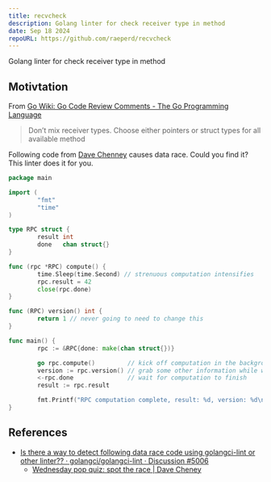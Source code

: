 ```yaml
---
title: recvcheck
description: Golang linter for check receiver type in method
date: Sep 18 2024
repoURL: https://github.com/raeperd/recvcheck
---
```

Golang linter for check receiver type in method 

## Motivtation
From [Go Wiki: Go Code Review Comments - The Go Programming Language](https://go.dev/wiki/CodeReviewComments#receiver-type)
> Don’t mix receiver types. Choose either pointers or struct types for all available method

Following code from [Dave Chenney](https://dave.cheney.net/2015/11/18/wednesday-pop-quiz-spot-the-race) causes data race. Could you find it?
This linter does it for you.

```go
package main

import (
        "fmt"
        "time"
)

type RPC struct {
        result int
        done   chan struct{}
}

func (rpc *RPC) compute() {
        time.Sleep(time.Second) // strenuous computation intensifies
        rpc.result = 42
        close(rpc.done)
}

func (RPC) version() int {
        return 1 // never going to need to change this
}

func main() {
        rpc := &RPC{done: make(chan struct{})}

        go rpc.compute()         // kick off computation in the background
        version := rpc.version() // grab some other information while we're waiting
        <-rpc.done               // wait for computation to finish
        result := rpc.result

        fmt.Printf("RPC computation complete, result: %d, version: %d\n", result, version)
}
```

## References
- [Is there a way to detect following data race code using golangci-lint or other linter?? · golangci/golangci-lint · Discussion #5006](https://github.com/golangci/golangci-lint/discussions/5006)
    - [Wednesday pop quiz: spot the race | Dave Cheney](https://dave.cheney.net/2015/11/18/wednesday-pop-quiz-spot-the-race)



